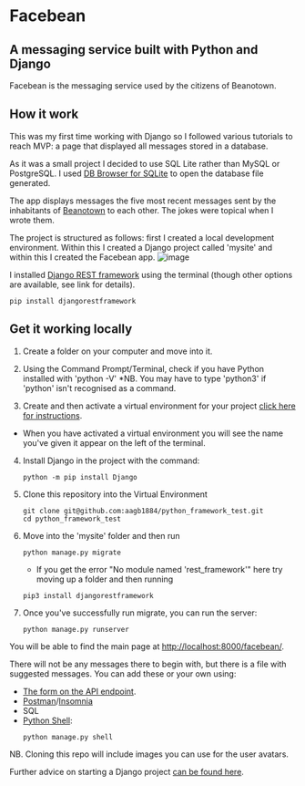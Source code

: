 # Facebean
## A messaging service built with Python and Django

Facebean is the messaging service used by the citizens of Beanotown. 

## How it work

This was my first time working with Django so I followed various tutorials to reach MVP: a page that displayed all messages stored in a database.

As it was a small project I decided to use SQL Lite rather than MySQL or PostgreSQL. I used [DB Browser for SQLite](https://sqlitebrowser.org/) to open the database file generated. 

The app displays messages the five most recent messages sent by the inhabitants of [Beanotown](https://www.beano.com/categories/beanotown) to each other. The jokes were topical when I wrote them.

The project is structured as follows: first I created a local development environment. Within this I created a Django project called 'mysite' and within this I created the Facebean app. 
![image](https://github.com/aagb1884/python_framework_test/assets/113289014/57d7ec5b-7710-4b2d-ab57-69bdadc654c1)

I installed [Django REST framework](https://www.django-rest-framework.org/) using the terminal (though other options are available, see link for details).
```
pip install djangorestframework
```

## Get it working locally

1. Create a folder on your computer and move into it.
2. Using the Command Prompt/Terminal, check if you have Python installed with 'python -V'
   *NB. You may have to type 'python3' if 'python' isn't recognised as a command.
  
4. Create and then activate a virtual environment for your project [click here for instructions](https://docs.python.org/3/tutorial/venv.html).
  * When you have activated a virtual environment you will see the name you've given it appear on the left of the terminal.
    
4. Install Django in the project with the command:
    ```
    python -m pip install Django
    ```
5. Clone this repository into the Virtual Environment
   ```
   git clone git@github.com:aagb1884/python_framework_test.git
   cd python_framework_test
   ```
6. Move into the 'mysite' folder and then run
   ```
   python manage.py migrate
   ```
   * If you get the error "No module named 'rest_framework'" here try moving up a folder and then running
   ```
   pip3 install djangorestframework
   ```
7. Once you've successfully run migrate, you can run the server:
   ```
   python manage.py runserver
   ```
You will be able to find the main page at [http://localhost:8000/facebean/](http://localhost:8000/facebean/).

There will not be any messages there to begin with, but there is a file with suggested messages. You can add these or your own using:
* [The form on the API endpoint](http://localhost:8000/api/messages).
* [Postman](https://www.postman.com/)/[Insomnia](https://insomnia.rest/)
* SQL
* [Python Shell](https://docs.djangoproject.com/en/5.0/intro/tutorial02/#playing-with-the-api):
  ```
  python manage.py shell
  ``` 
NB. Cloning this repo will include images you can use for the user avatars.


Further advice on starting a Django project [can be found here](https://docs.djangoproject.com/en/5.0/intro/tutorial01/).
